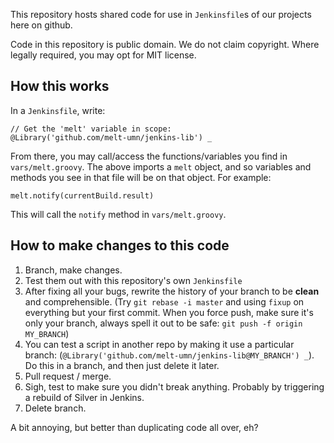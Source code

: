
This repository hosts shared code for use in `Jenkinsfile`s of our projects here on github.

Code in this repository is public domain. We do not claim copyright. Where legally required, you may opt for MIT license.

## How this works

In a `Jenkinsfile`, write:

```
// Get the 'melt' variable in scope:
@Library('github.com/melt-umn/jenkins-lib') _
```

From there, you may call/access the functions/variables you find in `vars/melt.groovy`. The above imports a `melt` object, and so variables and methods you see in that file will be on that object. For example:

```
melt.notify(currentBuild.result)
```

This will call the `notify` method in `vars/melt.groovy`.

## How to make changes to this code

1. Branch, make changes.
2. Test them out with this repository's own `Jenkinsfile`
3. After fixing all your bugs, rewrite the history of your branch to be **clean** and comprehensible. (Try `git rebase -i master` and using `fixup` on everything but your first commit. When you force push, make sure it's only your branch, always spell it out to be safe: `git push -f origin MY_BRANCH`)
4. You can test a script in another repo by making it use a particular branch: (`@Library('github.com/melt-umn/jenkins-lib@MY_BRANCH') _`). Do this in a branch, and then just delete it later.
5. Pull request / merge.
6. Sigh, test to make sure you didn't break anything. Probably by triggering a rebuild of Silver in Jenkins.
7. Delete branch.

A bit annoying, but better than duplicating code all over, eh?


